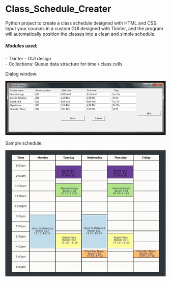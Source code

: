 # Class_Schedule_Creater
Python project to create a class schedule designed with HTML and CSS. Input your courses in a custom GUI designed with Tkinter, and the program will automatically position the classes into a clean and simple schedule.

<h5>Modules used: </h5>
- Tkinter - GUI design <br>
- Collections: Queue data structure for time / class cells

<br>

Dialog window:

![Uh oh, it appears the image didn't load. Please find the image in the screenshots folder of this repositiory.](/screenshots/dialog_window.JPG?raw=true "Dialog Window")

Sample schedule:

![Uh oh, it appears the image didn't load. Please find the image in the screenshots folder of this repositiory.](/screenshots/example_schedule.JPG?raw=true "Schedule")
